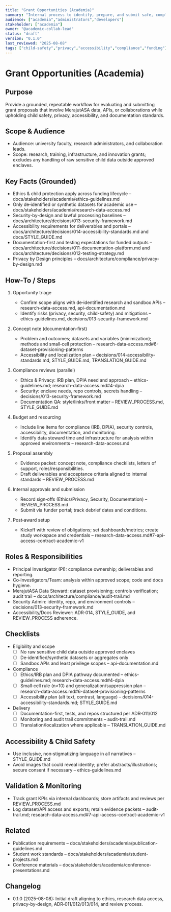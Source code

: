 ```yaml
---
title: "Grant Opportunities (Academia)"
summary: "Internal process to identify, prepare, and submit safe, compliant grant proposals related to MerajutASA research and collaboration."
audience: ["academia","administrators","developers"]
stakeholder: ["academia"]
owner: "@academic-collab-lead"
status: "draft"
version: "0.1.0"
last_reviewed: "2025-08-08"
tags: ["child-safety","privacy","accessibility","compliance","funding"]
---
```


# Grant Opportunities (Academia)

## Purpose
Provide a grounded, repeatable workflow for evaluating and submitting grant proposals that involve MerajutASA data, APIs, or collaborations while upholding child safety, privacy, accessibility, and documentation standards.

## Scope & Audience
- Audience: university faculty, research administrators, and collaboration leads.
- Scope: research, training, infrastructure, and innovation grants; excludes any handling of raw sensitive child data outside approved enclaves.

## Key Facts (Grounded)
- Ethics & child protection apply across funding lifecycle – docs/stakeholders/academia/ethics-guidelines.md
- Only de‑identified or synthetic datasets for academic use – docs/stakeholders/academia/research-data-access.md
- Security-by-design and lawful processing baselines – docs/architecture/decisions/013-security-framework.md
- Accessibility requirements for deliverables and portals – docs/architecture/decisions/014-accessibility-standards.md and docs/STYLE_GUIDE.md
- Documentation-first and testing expectations for funded outputs – docs/architecture/decisions/011-documentation-platform.md and docs/architecture/decisions/012-testing-strategy.md
- Privacy by Design principles – docs/architecture/compliance/privacy-by-design.md

## How‑To / Steps
1) Opportunity triage
   - Confirm scope aligns with de‑identified research and sandbox APIs – research-data-access.md, api-documentation.md
   - Identify risks (privacy, security, child-safety) and mitigations – ethics-guidelines.md, decisions/013-security-framework.md

2) Concept note (documentation‑first)
   - Problem and outcomes; datasets and variables (minimization); methods and small‑cell protection – research-data-access.md#6-dataset-provisioning-patterns
   - Accessibility and localization plan – decisions/014-accessibility-standards.md, STYLE_GUIDE.md, TRANSLATION_GUIDE.md

3) Compliance reviews (parallel)
   - Ethics & Privacy: IRB plan, DPIA need and approach – ethics-guidelines.md; research-data-access.md#4-dpia
   - Security: enclave needs, repo controls, secrets handling – decisions/013-security-framework.md
   - Documentation QA: style/links/front matter – REVIEW_PROCESS.md, STYLE_GUIDE.md

4) Budget and resourcing
   - Include line items for compliance (IRB, DPIA), security controls, accessibility, documentation, and monitoring.
   - Identify data steward time and infrastructure for analysis within approved environments – research-data-access.md

5) Proposal assembly
   - Evidence packet: concept note, compliance checklists, letters of support, roles/responsibilities.
   - Draft deliverables and acceptance criteria aligned to internal standards – REVIEW_PROCESS.md

6) Internal approvals and submission
   - Record sign‑offs (Ethics/Privacy, Security, Documentation) – REVIEW_PROCESS.md
   - Submit via funder portal; track debrief dates and conditions.

7) Post‑award setup
   - Kickoff with review of obligations; set dashboards/metrics; create study workspace and credentials – research-data-access.md#7-api-access-contract-academic-v1

## Roles & Responsibilities
- Principal Investigator (PI): compliance ownership; deliverables and reporting.
- Co‑Investigators/Team: analysis within approved scope; code and docs hygiene.
- MerajutASA Data Steward: dataset provisioning; controls verification; audit trail – docs/architecture/compliance/audit-trail.md
- Security Admin: identity, repo, and environment controls – decisions/013-security-framework.md
- Accessibility/Docs Reviewer: ADR‑014, STYLE_GUIDE, and REVIEW_PROCESS adherence.

## Checklists
- Eligibility and scope
  - [ ] No raw sensitive child data outside approved enclaves
  - [ ] De‑identified/synthetic datasets or aggregates only
  - [ ] Sandbox APIs and least privilege scopes – api-documentation.md
- Compliance
  - [ ] Ethics/IRB plan and DPIA pathway documented – ethics-guidelines.md; research-data-access.md#4-dpia
  - [ ] Small‑cell rule (n<10) and generalization/suppression plan – research-data-access.md#6-dataset-provisioning-patterns
  - [ ] Accessibility plan (alt text, contrast, language) – decisions/014-accessibility-standards.md; STYLE_GUIDE.md
- Delivery
  - [ ] Documentation-first, tests, and repos structured per ADR‑011/012
  - [ ] Monitoring and audit trail commitments – audit-trail.md
  - [ ] Translation/localization where applicable – TRANSLATION_GUIDE.md

## Accessibility & Child Safety
- Use inclusive, non‑stigmatizing language in all narratives – STYLE_GUIDE.md
- Avoid images that could reveal identity; prefer abstracts/illustrations; secure consent if necessary – ethics-guidelines.md

## Validation & Monitoring
- Track grant KPIs via internal dashboards; store artifacts and reviews per REVIEW_PROCESS.md
- Log dataset/API access and exports; retain evidence packets – audit-trail.md; research-data-access.md#7-api-access-contract-academic-v1

## Related
- Publication requirements – docs/stakeholders/academia/publication-guidelines.md
- Student work standards – docs/stakeholders/academia/student-projects.md
- Conference materials – docs/stakeholders/academia/conference-presentations.md

## Changelog
- 0.1.0 (2025-08-08): Initial draft aligning to ethics, research data access, privacy-by-design, ADR‑011/012/013/014, and review process.
